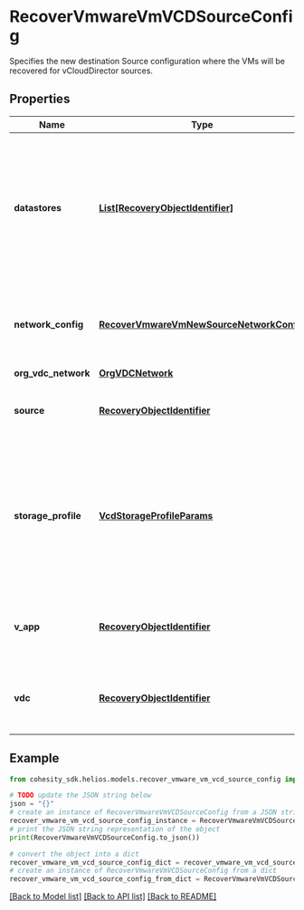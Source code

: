 # RecoverVmwareVmVCDSourceConfig

Specifies the new destination Source configuration where the VMs will be recovered for vCloudDirector sources.

## Properties

Name | Type | Description | Notes
------------ | ------------- | ------------- | -------------
**datastores** | [**List[RecoveryObjectIdentifier]**](RecoveryObjectIdentifier.md) | Specifies the datastore objects where the object&#39;s files should be recovered to. This should only be specified if storageProfile is not specified. | [optional] 
**network_config** | [**RecoverVmwareVmNewSourceNetworkConfig**](RecoverVmwareVmNewSourceNetworkConfig.md) | Specifies the networking configuration to be applied to the recovered VMs. | [optional] 
**org_vdc_network** | [**OrgVDCNetwork**](OrgVDCNetwork.md) |  | [optional] 
**source** | [**RecoveryObjectIdentifier**](RecoveryObjectIdentifier.md) | Specifies the id of the parent source to recover the VMs. | 
**storage_profile** | [**VcdStorageProfileParams**](VcdStorageProfileParams.md) | Specifies the storage profile to which the objects should be recovered. This should only be specified if datastores are not specified. | [optional] 
**v_app** | [**RecoveryObjectIdentifier**](RecoveryObjectIdentifier.md) | Specifies the vApp object where the recovered objects will be attached. | [optional] 
**vdc** | [**RecoveryObjectIdentifier**](RecoveryObjectIdentifier.md) | Specifies the VDC object where the recovered objects will be attached. | 

## Example

```python
from cohesity_sdk.helios.models.recover_vmware_vm_vcd_source_config import RecoverVmwareVmVCDSourceConfig

# TODO update the JSON string below
json = "{}"
# create an instance of RecoverVmwareVmVCDSourceConfig from a JSON string
recover_vmware_vm_vcd_source_config_instance = RecoverVmwareVmVCDSourceConfig.from_json(json)
# print the JSON string representation of the object
print(RecoverVmwareVmVCDSourceConfig.to_json())

# convert the object into a dict
recover_vmware_vm_vcd_source_config_dict = recover_vmware_vm_vcd_source_config_instance.to_dict()
# create an instance of RecoverVmwareVmVCDSourceConfig from a dict
recover_vmware_vm_vcd_source_config_from_dict = RecoverVmwareVmVCDSourceConfig.from_dict(recover_vmware_vm_vcd_source_config_dict)
```
[[Back to Model list]](../README.md#documentation-for-models) [[Back to API list]](../README.md#documentation-for-api-endpoints) [[Back to README]](../README.md)


